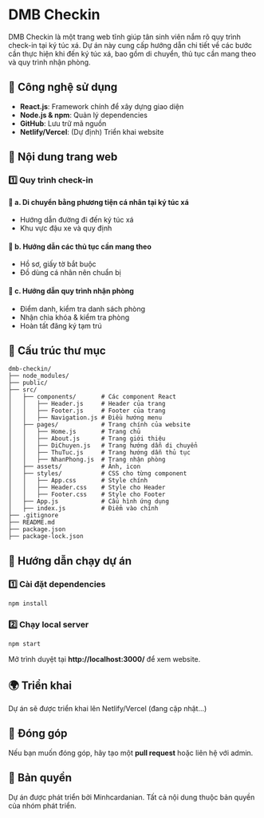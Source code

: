 # DMB Checkin

DMB Checkin là một trang web tĩnh giúp tân sinh viên nắm rõ quy trình check-in tại ký túc xá. Dự án này cung cấp hướng dẫn chi tiết về các bước cần thực hiện khi đến ký túc xá, bao gồm di chuyển, thủ tục cần mang theo và quy trình nhận phòng.

## 🚀 Công nghệ sử dụng
- **React.js**: Framework chính để xây dựng giao diện
- **Node.js & npm**: Quản lý dependencies
- **GitHub**: Lưu trữ mã nguồn
- **Netlify/Vercel**: (Dự định) Triển khai website

## 📖 Nội dung trang web
### **1️⃣ Quy trình check-in**
#### 🔹 a. Di chuyển bằng phương tiện cá nhân tại ký túc xá
- Hướng dẫn đường đi đến ký túc xá
- Khu vực đậu xe và quy định

#### 🔹 b. Hướng dẫn các thủ tục cần mang theo
- Hồ sơ, giấy tờ bắt buộc
- Đồ dùng cá nhân nên chuẩn bị

#### 🔹 c. Hướng dẫn quy trình nhận phòng
- Điểm danh, kiểm tra danh sách phòng
- Nhận chìa khóa & kiểm tra phòng
- Hoàn tất đăng ký tạm trú

## 📂 Cấu trúc thư mục
```
dmb-checkin/
├── node_modules/
├── public/
├── src/
│   ├── components/       # Các component React
│   │   ├── Header.js     # Header của trang
│   │   ├── Footer.js     # Footer của trang
│   │   ├── Navigation.js # Điều hướng menu
│   ├── pages/            # Trang chính của website
│   │   ├── Home.js       # Trang chủ
│   │   ├── About.js      # Trang giới thiệu
│   │   ├── DiChuyen.js   # Trang hướng dẫn di chuyển
│   │   ├── ThuTuc.js     # Trang hướng dẫn thủ tục
│   │   ├── NhanPhong.js  # Trang nhận phòng
│   ├── assets/           # Ảnh, icon
│   ├── styles/           # CSS cho từng component
│   │   ├── App.css       # Style chính
│   │   ├── Header.css    # Style cho Header
│   │   ├── Footer.css    # Style cho Footer
│   ├── App.js            # Cấu hình ứng dụng
│   ├── index.js          # Điểm vào chính
├── .gitignore
├── README.md
├── package.json
├── package-lock.json
```

## 📌 Hướng dẫn chạy dự án
### **1️⃣ Cài đặt dependencies**
```bash
npm install
```
### **2️⃣ Chạy local server**
```bash
npm start
```
Mở trình duyệt tại **http://localhost:3000/** để xem website.

## 🌍 Triển khai
Dự án sẽ được triển khai lên Netlify/Vercel (đang cập nhật...)

## 📌 Đóng góp
Nếu bạn muốn đóng góp, hãy tạo một **pull request** hoặc liên hệ với admin.

## 📜 Bản quyền
Dự án được phát triển bởi Minhcardanian. Tất cả nội dung thuộc bản quyền của nhóm phát triển.
